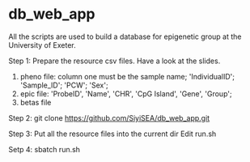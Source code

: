 # db_web_app
All the scripts are used to build a database for epigenetic group at the University of Exeter.

Step 1:
Prepare the resource csv files. Have a look at the slides.
1. pheno file: column one must be the sample name; 'IndividualID'; 'Sample_ID'; 'PCW'; 'Sex';
2. epic file: 'ProbeID', 'Name', 'CHR', 'CpG Island', 'Gene', 'Group';
3. betas file

Step 2:
git clone https://github.com/SiyiSEA/db_web_app.git

Step 3:
Put all the resource files into the current dir
Edit run.sh

Setp 4:
sbatch run.sh
